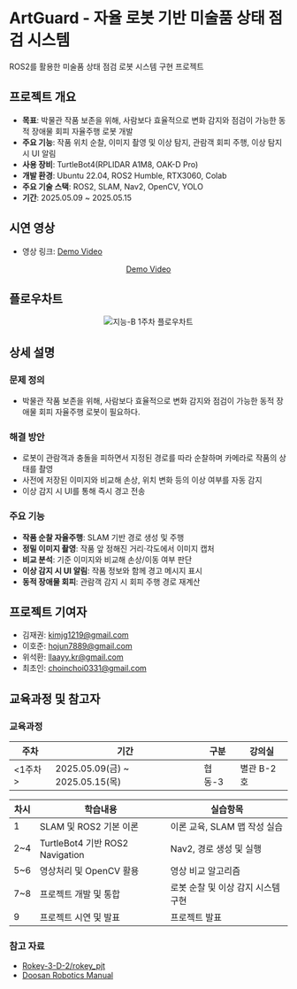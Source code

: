 <!--
# SLAM
SLAM(위치추정 및 공간지도생성) 기반 자율주행 로봇 시스템 구현

[link](https://www.notion.so/SLAM-1ee37748e6e780bb9662dc6e9c799230)
-->

# ArtGuard - 자율 로봇 기반 미술품 상태 점검 시스템

ROS2를 활용한 미술품 상태 점검 로봇 시스템 구현 프로젝트

## 프로젝트 개요

- **목표**: 박물관 작품 보존을 위해, 사람보다 효율적으로 변화 감지와 점검이 가능한 동적 장애물 회피 자율주행 로봇 개발
- **주요 기능**: 작품 위치 순찰, 이미지 촬영 및 이상 탐지, 관람객 회피 주행, 이상 탐지 시 UI 알림
- **사용 장비**: TurtleBot4(RPLIDAR A1M8, OAK-D Pro)
- **개발 환경**: Ubuntu 22.04, ROS2 Humble, RTX3060, Colab
- **주요 기술 스택**: ROS2, SLAM, Nav2, OpenCV, YOLO
- **기간**: 2025.05.09 ~ 2025.05.15

## 시연 영상

- 영상 링크: [Demo Video](https://youtu.be/oX_34NGaoFc)

<div align="center">
  
[Demo Video](https://github.com/user-attachments/assets/1fd10935-5177-4a5d-925a-c975939630fb)

</div>

## 플로우차트

<div align="center">
  
![지능-B 1주차 플로우차트](https://github.com/user-attachments/assets/9d84f606-79b5-47a0-b4e9-e80827d44ce8)

</div>

## 상세 설명

### 문제 정의

- 박물관 작품 보존을 위해, 사람보다 효율적으로 변화 감지와 점검이 가능한 동적 장애물 회피 자율주행 로봇이 필요하다.

### 해결 방안

- 로봇이 관람객과 충돌을 피하면서 지정된 경로를 따라 순찰하며 카메라로 작품의 상태를 촬영
- 사전에 저장된 이미지와 비교해 손상, 위치 변화 등의 이상 여부를 자동 감지
- 이상 감지 시 UI를 통해 즉시 경고 전송

### 주요 기능

- **작품 순찰 자율주행**: SLAM 기반 경로 생성 및 주행
- **정밀 이미지 촬영**: 작품 앞 정해진 거리·각도에서 이미지 캡처
- **비교 분석**: 기준 이미지와 비교해 손상/이동 여부 판단
- **이상 감지 시 UI 알림**: 작품 정보와 함께 경고 메시지 표시
- **동적 장애물 회피**: 관람객 감지 시 회피 주행 경로 재계산

## 프로젝트 기여자

- 김재권: kimjg1219@gmail.com
- 이호준: hojun7889@gmail.com
- 위석환: llaayy.kr@gmail.com
- 최초인: choinchoi0331@gmail.com

## 교육과정 및 참고자

### 교육과정

| 주차 | 기간 | 구분 | 강의실 |
| --- | --- | --- | --- |
| <1주차> | 2025.05.09(금) ~ 2025.05.15(목) | 협동-3 | 별관 B-2호 |

| 차시 | 학습내용 | 실습항목 |
| --- | --- | --- |
| 1 | SLAM 및 ROS2 기본 이론 | 이론 교육, SLAM 맵 작성 실습 |
| 2~4 | TurtleBot4 기반 ROS2 Navigation | Nav2, 경로 생성 및 실행 |
| 5~6 | 영상처리 및 OpenCV 활용 | 영상 비교 알고리즘 |
| 7~8 | 프로젝트 개발 및 통합 | 로봇 순찰 및 이상 감지 시스템 구현 |
| 9 | 프로젝트 시연 및 발표 | 프로젝트 발표 |

### 참고 자료

- [Rokey-3-D-2/rokey_pjt](https://github.com/Rokey-3-D-2/rokey_pjt)
- [Doosan Robotics Manual](https://manual.doosanrobotics.com/ko/programming-manual/3.3.0/publish/)
